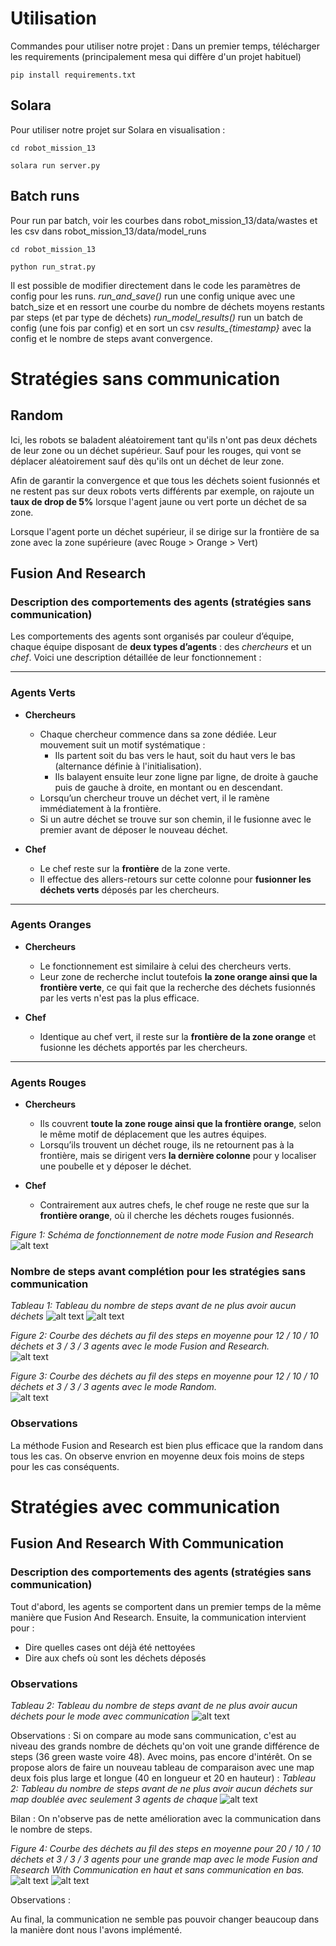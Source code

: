 # Utilisation

Commandes pour utiliser notre projet : 
Dans un premier temps, télécharger les requirements (principalement mesa qui diffère d'un projet habituel)
```
pip install requirements.txt
```

## Solara
Pour utiliser notre projet sur Solara en visualisation :

```
cd robot_mission_13

solara run server.py
```
## Batch runs

Pour run par batch, voir les courbes dans robot_mission_13/data/wastes et les csv dans robot_mission_13/data/model_runs

```
cd robot_mission_13

python run_strat.py
```

Il est possible de modifier directement dans le code les paramètres de config pour les runs.
*run_and_save()* run une config unique avec une batch_size et en ressort une courbe du nombre de déchets moyens restants par steps (et par type de déchets)
*run_model_results()* run un batch de config (une fois par config) et en sort un csv *results_{timestamp}* avec la config et le nombre de steps avant convergence.


# Stratégies sans communication
## Random
Ici, les robots se baladent aléatoirement tant qu'ils n'ont pas deux déchets de leur zone ou un déchet supérieur. Sauf pour les rouges, qui vont se déplacer aléatoirement sauf dès qu'ils ont un déchet de leur zone.

Afin de garantir la convergence et que tous les déchets soient fusionnés et ne restent pas sur deux robots verts différents par exemple, on rajoute un **taux de drop de 5%** lorsque l'agent jaune ou vert porte un déchet de sa zone.

Lorsque l'agent porte un déchet supérieur, il se dirige sur la frontière de sa zone avec la zone supérieure (avec Rouge > Orange > Vert)

## Fusion And Research
### Description des comportements des agents (stratégies sans communication)

Les comportements des agents sont organisés par couleur d’équipe, chaque équipe disposant de **deux types d’agents** : des *chercheurs* et un *chef*. Voici une description détaillée de leur fonctionnement :

---

### Agents Verts

- **Chercheurs**  
  - Chaque chercheur commence dans sa zone dédiée. Leur mouvement suit un motif systématique :
    - Ils partent soit du bas vers le haut, soit du haut vers le bas (alternance définie à l'initialisation).
    - Ils balayent ensuite leur zone ligne par ligne, de droite à gauche puis de gauche à droite, en montant ou en descendant.
  - Lorsqu’un chercheur trouve un déchet vert, il le ramène immédiatement à la frontière.
  - Si un autre déchet se trouve sur son chemin, il le fusionne avec le premier avant de déposer le nouveau déchet.

- **Chef**  
  - Le chef reste sur la **frontière** de la zone verte.
  - Il effectue des allers-retours sur cette colonne pour **fusionner les déchets verts** déposés par les chercheurs.

---

### Agents Oranges

- **Chercheurs**  
  - Le fonctionnement est similaire à celui des chercheurs verts.
  - Leur zone de recherche inclut toutefois **la zone orange ainsi que la frontière verte**, ce qui fait que la recherche des déchets fusionnés par les verts n'est pas la plus efficace.

- **Chef**  
  - Identique au chef vert, il reste sur la **frontière de la zone orange** et fusionne les déchets apportés par les chercheurs.

---

### Agents Rouges

- **Chercheurs**  
  - Ils couvrent **toute la zone rouge ainsi que la frontière orange**, selon le même motif de déplacement que les autres équipes.
  - Lorsqu’ils trouvent un déchet rouge, ils ne retournent pas à la frontière, mais se dirigent vers **la dernière colonne** pour y localiser une poubelle et y déposer le déchet.

- **Chef**  
  - Contrairement aux autres chefs, le chef rouge ne reste que sur la **frontière orange**, où il cherche les déchets rouges fusionnés.

*Figure 1: Schéma de fonctionnement de notre mode Fusion and Research*
![alt text](images/schema_fonctionnement_fusion_and_research.png)



 ### Nombre de steps avant complétion pour les stratégies sans communication
*Tableau 1: Tableau du nombre de steps avant de ne plus avoir aucun déchets*
![alt text](images/image.png)
![alt text](images/image-1.png)


*Figure 2: Courbe des déchets au fil des steps en moyenne pour 12 / 10 / 10 déchets et 3 / 3 / 3 agents avec le mode Fusion and Research.*  
![alt text](images/wastes_5_fusion.png)

*Figure 3: Courbe des déchets au fil des steps en moyenne pour 12 / 10 / 10 déchets et 3 / 3 / 3 agents avec le mode Random.*  
![alt text](images/wastes_10_random.png)


### Observations

La méthode Fusion and Research est bien plus efficace que la random dans tous les cas. On observe envrion en moyenne deux fois moins de steps pour les cas conséquents.

# Stratégies avec communication
## Fusion And Research With Communication
### Description des comportements des agents (stratégies sans communication)
Tout d'abord, les agents se comportent dans un premier temps de la même manière que Fusion And Research. Ensuite, la communication intervient pour : 
- Dire quelles cases ont déjà été nettoyées
- Dire aux chefs où sont les déchets déposés

### Observations
*Tableau 2: Tableau du nombre de steps avant de ne plus avoir aucun déchets pour le mode avec communication*
![alt text](images/communication_sma.png)

Observations : 
Si on compare au mode sans communication, c'est au niveau des grands nombre de déchets qu'on voit une grande différence de steps (36 green waste voire 48). Avec moins, pas encore d'intérêt. On se propose alors de faire un nouveau tableau de comparaison avec une map deux fois plus large et longue (40 en longueur et 20 en hauteur) : 
*Tableau 2: Tableau du nombre de steps avant de ne plus avoir aucun déchets sur map doublée avec seulement 3 agents de chaque*
![alt text](images/comparaison_grande_map.png)

Bilan : On n'observe pas de nette amélioration avec la communication dans le nombre de steps.

*Figure 4: Courbe des déchets au fil des steps en moyenne pour 20 / 10 / 10 déchets et 3 / 3 / 3 agents pour une grande map avec le mode Fusion and Research With Communication en haut et sans communication en bas.*  
![alt text](images/wastes_comm_long_map.png)
![alt text](images/wastes_sans_comm_long_map.png)


Observations : 

Au final, la communication ne semble pas pouvoir changer beaucoup dans la manière dont nous l'avons implémenté.